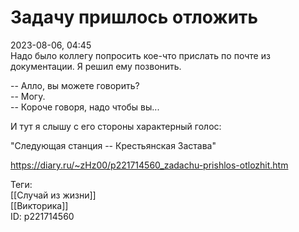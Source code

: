 Задачу пришлось отложить
=========================

   
 2023-08-06, 04:45   
  Надо было коллегу попросить кое-что прислать по почте из документации. Я решил ему позвонить.   
   
 -- Алло, вы можете говорить?   
 -- Могу.   
 -- Короче говоря, надо чтобы вы...   
   
 И тут я слышу с его стороны характерный голос:   
   
 "Следующая станция -- Крестьянская Застава"   
    
 <https://diary.ru/~zHz00/p221714560_zadachu-prishlos-otlozhit.htm>   
   
 Теги:   
 [[Случай из жизни]]   
 [[Викторика]]   
 ID: p221714560